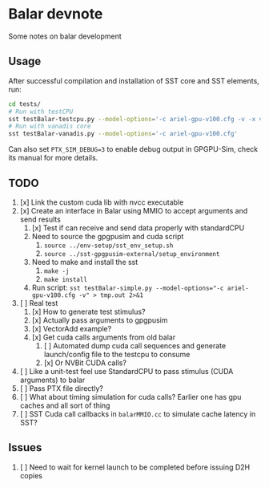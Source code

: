 # Balar devnote

Some notes on balar development

## Usage

After successful compilation and installation of SST core and SST elements, run:

```bash
cd tests/
# Run with testCPU
sst testBalar-testcpu.py --model-options='-c ariel-gpu-v100.cfg -v -x vectorAdd/vectorAdd'
# Run with vanadis core
sst testBalar-vanadis.py --model-options='-c ariel-gpu-v100.cfg'
```

Can also set `PTX_SIM_DEBUG=3` to enable debug output in GPGPU-Sim, check its manual for more details.

## TODO

1. [x] Link the custom cuda lib with nvcc executable
2. [x] Create an interface in Balar using MMIO to accept arguments and send results
    1. [x] Test if can receive and send data properly with standardCPU
    1. Need to source the gpgpusim and cuda script
        1. `source ../env-setup/sst_env_setup.sh`
        1. `source ../sst-gpgpusim-external/setup_environment`
    1. Need to make and install the sst
        1. `make -j`
        1. `make install`
    1. Run script: `sst testBalar-simple.py --model-options="-c ariel-gpu-v100.cfg -v" > tmp.out 2>&1`
3. [ ] Real test
    1. [x] How to generate test stimulus?
    2. [x] Actually pass arguments to gpgpusim
    3. [x] VectorAdd example?
    4. [x] Get cuda calls arguments from old balar
        1. [ ] Automated dump cuda call sequences and generate launch/config file to the testcpu to consume
        2. [x] Or NVBit CUDA calls?
4. [ ] Like a unit-test feel use StandardCPU to pass stimulus (CUDA arguments) to balar
5. [ ] Pass PTX file directly? 
6. [ ] What about timing simulation for cuda calls? Earlier one has gpu caches and all sort of thing
7. [ ] SST Cuda call callbacks in `balarMMIO.cc` to simulate cache latency in SST?

## Issues

1. [ ] Need to wait for kernel launch to be completed before issuing D2H copies
